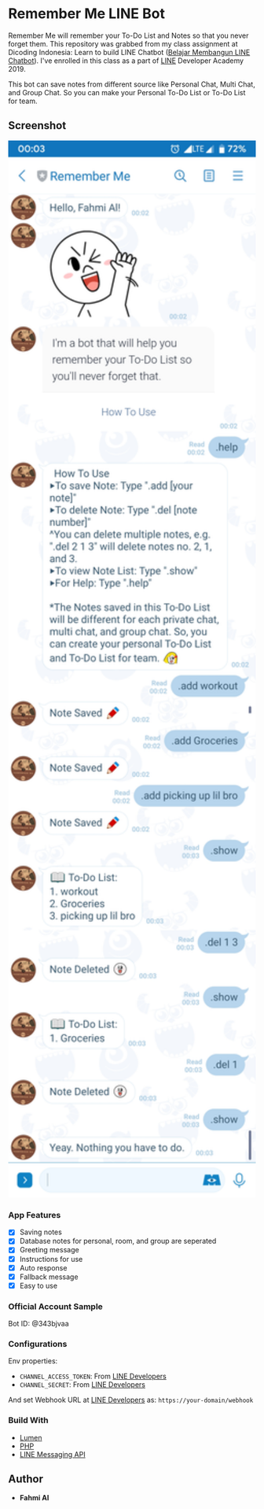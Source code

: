 # Remember Me LINE Bot
Remember Me will remember your To-Do List and Notes so that you never forget them. This repository was grabbed from my class assignment at Dicoding Indonesia: Learn to build LINE Chatbot ([Belajar Membangun LINE Chatbot](https://www.dicoding.com/academies/32)). I've enrolled in this class as a part of [LINE](https://line.me) Developer Academy 2019.

This bot can save notes from different source like Personal Chat, Multi Chat, and Group Chat. So you can make your Personal To-Do List or To-Do List for team.

## Screenshot
<img src="./resources/personal%20chat.jpg" width="512" title="Personal Chat">

### App Features
* [x] Saving notes
* [x] Database notes for personal, room, and group are seperated
* [x] Greeting message
* [x] Instructions for use
* [x] Auto response
* [x] Fallback message
* [x] Easy to use

### Official Account Sample
Bot ID: @343bjvaa

### Configurations
Env properties:
- `CHANNEL_ACCESS_TOKEN`: From [LINE Developers](https://developers.line.biz/console)
- `CHANNEL_SECRET`: From [LINE Developers](https://developers.line.biz/console)

And set Webhook URL at [LINE Developers](https://developers.line.biz/console) as: `https://your-domain/webhook`

### Build With
- [Lumen](https://lumen.laravel.com/docs/6.x)
- [PHP](https://www.php.net/docs.php)
- [LINE Messaging API](https://developers.line.biz/en/docs/messaging-api/)
 
## Author
* **Fahmi Al**
